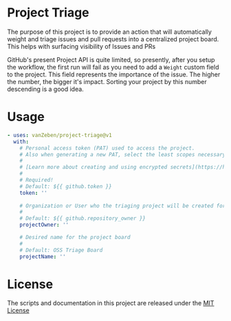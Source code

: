 # Project Triage
The purpose of this project is to provide an action that will automatically weight and triage issues and pull requests into a centralized project board. This helps with surfacing visibility of Issues and PRs

GitHub's present Project API is quite limited, so presently, after you setup the workflow, the first run will fail as you need to add a `Weight` custom field to the project. This field represents the importance of the issue. The higher the number, the bigger it's impact. Sorting your project by this number descending is a good idea.

# Usage

<!-- start usage -->
```yaml
- uses: vanZeben/project-triage@v1
  with:
    # Personal access token (PAT) used to access the project. 
    # Also when generating a new PAT, select the least scopes necessary [project, read-project]. 
    #
    # [Learn more about creating and using encrypted secrets](https://help.github.com/en/actions/automating-your-workflow-with-github-actions/creating-and-using-encrypted-secrets)
    #
    # Required!
    # Default: ${{ github.token }}
    token: ''
    
    # Organization or User who the triaging project will be created for
    #
    # Default: ${{ github.repository_owner }}
    projectOwner: ''

    # Desired name for the project board
    #
    # Default: OSS Triage Board
    projectName: ''
```
<!-- end usage -->


# License

The scripts and documentation in this project are released under the [MIT License](LICENSE)
